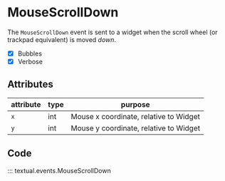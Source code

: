 # MouseScrollDown

The `MouseScrollDown` event is sent to a widget when the scroll wheel (or trackpad equivalent) is moved _down_.

- [x] Bubbles
- [x] Verbose

## Attributes

| attribute | type | purpose                                |
|-----------|------|----------------------------------------|
| `x`       | int  | Mouse x coordinate, relative to Widget |
| `y`       | int  | Mouse y coordinate, relative to Widget |

## Code

::: textual.events.MouseScrollDown
